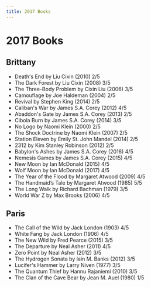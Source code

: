 ```yaml
---
title: 2017 Books
---
```


# 2017 Books

## Brittany

- Death's End by Liu Cixin (2010) 2/5
- The Dark Forest by Liu Cixin (2008) 3/5
- The Three-Body Problem by Cixin Liu (2006) 3/5
- Camouflage by Joe Haldeman (2004) 2/5
- Revival by Stephen King (2014) 2/5
- Caliban's War by James S.A. Corey (2012) 4/5
- Abaddon's Gate by James S.A. Corey (2013) 2/5
- Cibola Burn by James S.A. Corey (2014) 3/5
- No Logo by Naomi Klein (2000) 2/5
- The Shock Doctrine by Naomi Klein (2007) 2/5
- Station Eleven by Emily St. John Mandel (2014) 2/5
- 2312 by Kim Stanley Robinson (2012) 2/5
- Babylon's Ashes by James S.A. Corey (2016) 4/5
- Nemesis Games by James S.A. Corey (2015) 4/5
- New Moon by Ian McDonald (2015) 4/5
- Wolf Moon by Ian McDonald (2017) 4/5
- The Year of the Flood by Margaret Atwood (2009) 4/5
- The Handmaid’s Tale by Margaret Atwood (1985) 5/5
- The Long Walk by Richard Bachman (1979) 3/5
- World War Z by Max Brooks (2006) 4/5

## Paris

- The Call of the Wild by Jack London (1903) 4/5
- White Fang by Jack London (1906) 4/5
- The New Wild by Fred Pearce (2015) 3/5
- The Departure by Neal Asher (2011) 4/5
- Zero Point by Neal Asher (2012) 3/5
- The Hydrogen Sonata by Iain M. Banks (2012) 3/5
- Lucifer's Hammer by Larry Niven (1977) 3/5
- The Quantum Thief by Hannu Rajaniemi (2010) 3/5
- The Clan of the Cave Bear by Jean M. Auel (1980) 1/5
